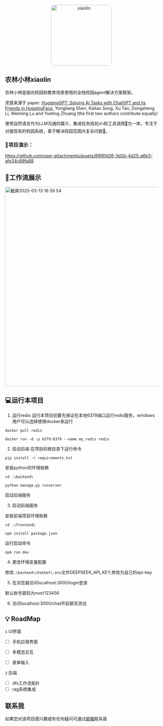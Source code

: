 <p align="center">
    <img alt="xiaolin" width="200" style="border-radius: 10px;" src="https://github.com/user-attachments/assets/2cb3cc13-fce5-4312-909c-fa93129685ca">
</p>

## 农林小林xiaolin

农林小林是面向校园和教育场景使用的全栈校园agent解决方案框架。

灵感来源于
paper: [HuggingGPT: Solving AI Tasks with ChatGPT and its Friends in HuggingFace](http://arxiv.org/abs/2303.17580), Yongliang Shen, Kaitao Song, Xu Tan, Dongsheng Li, Weiming Lu and Yueting Zhuang (the first two authors contribute equally)

使用自然语言作为LLM沟通的媒介，集成任务规划✍️和工具调用🔧为一体，专注于对接现有的校园系统，善于解决校园范围内复杂问题🤔。

### 🦾项目演示：

https://github.com/user-attachments/assets/89f6fd26-3d2b-4d25-a6b3-afe34c89fa88

## 💼工作流展示

<img width="656" alt="截屏2025-03-13 16 59 54" src="https://github.com/user-attachments/assets/f92bcfdc-c4b7-4709-9a77-466c5107609f" />

## 💻运行本项目
1. 运行redis
运行本项目前要先保证在本地6379端口运行redis服务，windows用户可以选择使用docker来运行

`docker pull redis`

`docker run -d -p 6379:6379 --name my_redis redis`

2. 启动后端
在项目的根目录下运行命令

`pip install -r requirements.txt`

安装python的环境依赖

`cd .\backend\`

`python manage.py runserver`

启动后端服务

3. 启动前端服务

安装前端项目环境依赖

`cd .\frontend\`

`npm install package.json`

运行启动命令

`npm run dev`

4. 更改环境变量配置

修改`.\backend\chatbot\.env`文件DEEPSEEK_API_KEY,修改为自己的api-key

5. 在浏览器访问localhost:3000/login登录

默认账号密码为root/123456

6. 访问localhost:3000/chat开启聊天测试

## 💡 RoadMap

`1` UI界面
   - [ ] 手机应用界面
   - [ ] 多模态交互
   - [ ] 表单输入
 

`2` 后端
   - [ ] dfs工作流拓扑
   - [ ] rag系统集成

## 联系我

如果您对该项目感兴趣或有任何疑问可通过[邮箱](mailto:3092492683@qq.com)联系我
